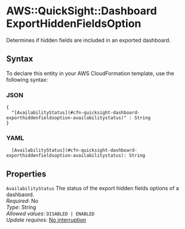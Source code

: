 # AWS::QuickSight::Dashboard ExportHiddenFieldsOption<a name="aws-properties-quicksight-dashboard-exporthiddenfieldsoption"></a>

Determines if hidden fields are included in an exported dashboard\.

## Syntax<a name="aws-properties-quicksight-dashboard-exporthiddenfieldsoption-syntax"></a>

To declare this entity in your AWS CloudFormation template, use the following syntax:

### JSON<a name="aws-properties-quicksight-dashboard-exporthiddenfieldsoption-syntax.json"></a>

```
{
  "[AvailabilityStatus](#cfn-quicksight-dashboard-exporthiddenfieldsoption-availabilitystatus)" : String
}
```

### YAML<a name="aws-properties-quicksight-dashboard-exporthiddenfieldsoption-syntax.yaml"></a>

```
  [AvailabilityStatus](#cfn-quicksight-dashboard-exporthiddenfieldsoption-availabilitystatus): String
```

## Properties<a name="aws-properties-quicksight-dashboard-exporthiddenfieldsoption-properties"></a>

`AvailabilityStatus`  <a name="cfn-quicksight-dashboard-exporthiddenfieldsoption-availabilitystatus"></a>
The status of the export hidden fields options of a dashbaord\.  
*Required*: No  
*Type*: String  
*Allowed values*: `DISABLED | ENABLED`  
*Update requires*: [No interruption](https://docs.aws.amazon.com/AWSCloudFormation/latest/UserGuide/using-cfn-updating-stacks-update-behaviors.html#update-no-interrupt)